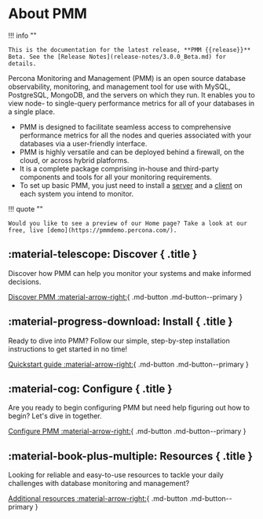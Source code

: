 # About PMM

!!! info ""

    This is the documentation for the latest release, **PMM {{release}}** Beta. See the [Release Notes](release-notes/3.0.0_Beta.md) for details.

Percona Monitoring and Management (PMM) is an open source database observability, monitoring, and management tool for use with MySQL, PostgreSQL, MongoDB, and the servers on which they run. It enables you to view node- to single-query performance metrics for all of your databases in a single place. 

- PMM is designed to facilitate seamless access to comprehensive performance metrics for all the nodes and queries associated with your databases via a user-friendly interface.
- PMM is highly versatile and can be deployed behind a firewall, on the cloud, or across hybrid platforms. 
- It is a complete package comprising in-house and third-party components and tools for all your monitoring requirements.
- To set up basic PMM, you just need to install a [server](reference/index.md#server) and a [client](reference/index.md#client) on each system you intend to monitor.


!!! quote ""

    Would you like to see a preview of our Home page? Take a look at our free, live [demo](https://pmmdemo.percona.com/).

<div class="no-pdf" data-grid markdown><div data-banner markdown>

## :material-telescope: Discover { .title }

Discover how PMM can help you monitor your systems and make informed decisions.

[Discover PMM :material-arrow-right:](discover-pmm/features.md){ .md-button .md-button--primary }


</div><div data-banner markdown>

## :material-progress-download: Install { .title }

Ready to dive into PMM? Follow our simple, step-by-step installation instructions to get started in no time!

[Quickstart guide :material-arrow-right:](quickstart.md){ .md-button .md-button--primary }

</div><div data-banner markdown>

## :material-cog: Configure { .title }

Are you ready to begin configuring PMM  but need help figuring out how to begin? Let's dive in together.

[Configure PMM :material-arrow-right:](configure-pmm/configure.md){ .md-button .md-button--primary }

</div><div data-banner markdown>

## :material-book-plus-multiple: Resources { .title }

Looking for reliable and easy-to-use resources to tackle your daily challenges with database monitoring and management?

[Additional resources :material-arrow-right:](https://www.percona.com/resources){ .md-button .md-button--primary }

</div>
</div>
